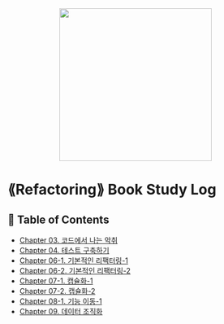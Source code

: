 <div align=center>
<img src="./images/refactoring-icon.webp" width="300" height="300"> </br>
</div>

# ⟪Refactoring⟫ Book Study Log

## 📝 Table of Contents

- [Chapter 03. 코드에서 나는 악취](Refactoring/Chapter03/README.md)
- [Chapter 04. 테스트 구축하기](Refactoring/Chapter04/README.md)
- [Chapter 06-1. 기본적인 리팩터링-1](Refactoring/Chapter06/README_01.md)
- [Chapter 06-2. 기본적인 리팩터링-2](Refactoring/Chapter06/README_02.md)
- [Chapter 07-1. 캡슐화-1](Refactoring/Chapter07-1/README.md)
- [Chapter 07-2. 캡슐화-2](Refactoring/Chapter07-2/README.md)
- [Chapter 08-1. 기능 이동-1](Refactoring/Chapter08-1/README.md)
- [Chapter 09. 데이터 조직화](Refactoring/Chapter09/README.md)

